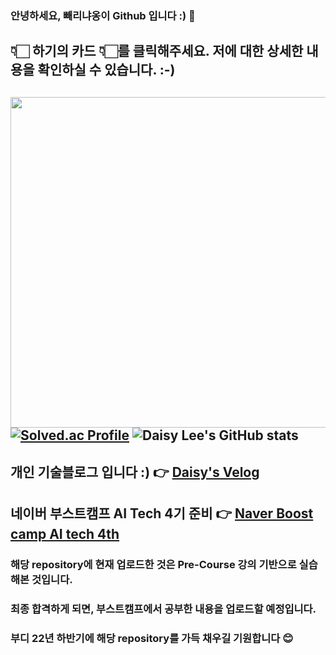 ### 안녕하세요, 빼리냐옹이 Github 입니다 :) 👋

## 👇🏻 하기의 카드 👇🏻를 클릭해주세요. 저에 대한 상세한 내용을 확인하실 수 있습니다. :-)
<a href = "https://api.gitofolio.com/portfolio/2332/2336"><img src = "https://api.gitofolio.com/portfoliocard/svg/2336?color=egg" style="width:529.5px; height:auto; "/></a>
[![Solved.ac Profile](http://mazassumnida.wtf/api/v2/generate_badge?boj=leejy1373)](https://solved.ac/leejy1373/)
![Daisy Lee's GitHub stats](https://github-readme-stats.vercel.app/api?username=BBARRY-Lee&show_icons=true&theme=radical)
---
## 개인 기술블로그 입니다 :) 👉 [Daisy's Velog](https://velog.io/@leejy1373/series)
 

## 네이버 부스트캠프 AI Tech 4기 준비 👉 [Naver Boost camp AI tech 4th](https://github.com/BBARRY-Lee/Naver-Boost-camp-AI-tech-4th-)
### 해당 repository에 현재 업로드한 것은 Pre-Course 강의 기반으로 실습해본 것입니다.
### 최종 합격하게 되면, 부스트캠프에서 공부한 내용을 업로드할 예정입니다.
### 부디 22년 하반기에 해당 repository를 가득 채우길 기원합니다 😊


